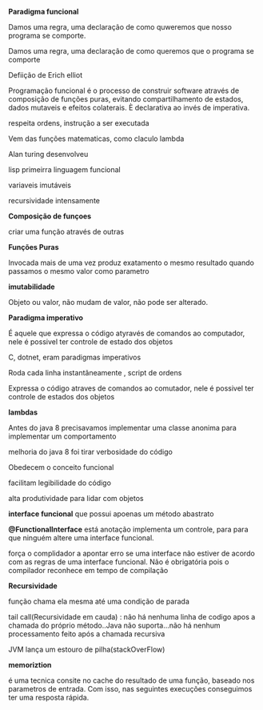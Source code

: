 **Paradigma funcional**

Damos uma regra, uma declaração de como quweremos que nosso programa se comporte.

Damos uma regra, uma declaração de como queremos que o programa se comporte

Defiição de Erich elliot

Programação funcional é o processo de construir software através de composição de funções puras, evitando compartilhamento de estados, dados mutaveis e efeitos colaterais. È declarativa ao invés de imperativa. 

respeita ordens, instrução a ser executada

Vem das funções matematicas, como claculo lambda

Alan turing desenvolveu

lisp primeirra linguagem funcional

variaveis imutáveis

recursividade intensamente

**Composição de funçoes**

criar uma função através de outras

**Funções Puras**

Invocada mais de uma vez produz exatamento o mesmo resultado quando passamos o mesmo valor como parametro

**imutabilidade**

Objeto ou valor, não mudam de valor, não pode ser alterado.

**Paradigma imperativo**

É aquele que expressa o código atyravés de comandos ao computador, nele é possivel ter controle de estado dos objetos

C, dotnet, eram paradigmas imperativos

Roda cada linha instantãneamente , script de ordens

Expressa o código atraves de comandos ao comutador, nele é possivel ter controle de estados dos objetos



**lambdas**

Antes do java 8 precisavamos implementar uma classe anonima para implementar um comportamento

melhoria do java 8 foi tirar verbosidade do código

Obedecem o conceito funcional

facilitam legibilidade do código

alta produtividade para lidar com objetos

**interface funcional** que possui apoenas um método abastrato

**@FunctionalInterface**  está anotação implementa um controle, para para que ninguém altere uma interface funcional.

força o complidador a apontar erro se uma interface não estiver de acordo com as regras de uma interface funcional. Não é obrigatória pois o compilador reconhece em tempo de compilação



**Recursividade**

função chama ela mesma até uma condição de parada

tail call(Recursividade em cauda) : não há nenhuma linha de codigo apos a chamada do próprio método..Java não suporta...não há nenhum processamento feito após a chamada recursiva

JVM lança um estouro de pilha(stackOverFlow)

**memoriztion**

é uma tecnica consite no cache do resultado de uma função, baseado nos parametros de entrada. Com isso, nas seguintes execuções conseguimos ter uma resposta rápida.



